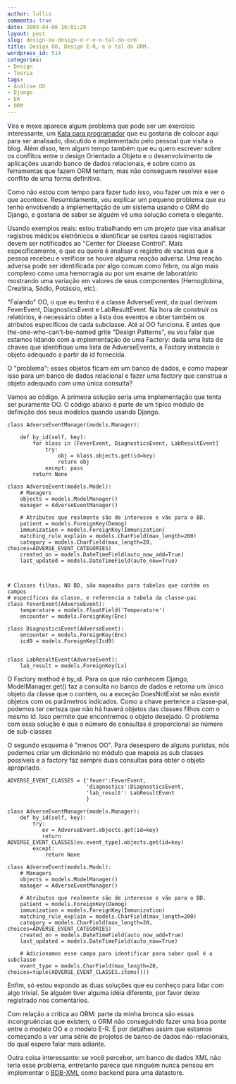 ```yaml
---
author: lullis
comments: true
date: 2009-04-06 16:01:29
layout: post
slug: design-oo-design-e-r-e-o-tal-do-orm
title: Design OO, Design E-R, e o tal do ORM.
wordpress_id: 514
categories:
- Design
- Teoria
tags:
- Análise OO
- Django
- ER
- ORM
---
```


Vira e mexe aparece algum problema que pode ser um exercício interessante, um [Kata para programador](http://log4dev.com/2007/09/04/kata-para-programadores/) que eu gostaria de colocar aqui para ser analisado, discutido e implementado pelo pessoal que visita o blog. Além disso, tem algum tempo também que eu quero escrever sobre os conflitos entre o design Orientado a Objeto e o desenvolvimento de aplicações usando banco de dados relacionais, e sobre como as ferramentas que fazem ORM tentam, mas não conseguem resolver esse conflito de uma forma definitiva.

Como não estou com tempo para fazer tudo isso, vou fazer um mix e ver o que acontece. Resumidamente, vou explicar um pequeno problema que eu tenho envolvendo a implementação de um sistema usando o ORM do Django, e gostaria de saber se alguém vê uma solução correta e elegante. 

Usando exemplos reais: estou trabalhando em um projeto que visa analisar registros médicos eletrônicos e identificar se certos casos registrados devem ser notificados ao "Center for Disease Control". Mais especificamente, o que eu quero é analisar o registro de vacinas que a pessoa recebeu e verificar se houve alguma reação adversa. Uma reação adversa pode ser identificada por algo comum como febre, ou algo mais complexo como uma hemorragia ou por um exame de laboratório mostrando uma variação em valores de seus componentes (Hemoglobina, Creatina, Sódio, Potássio, etc). 

"Falando" OO, o que eu tenho é a classe AdverseEvent, da qual derivam FeverEvent, DiagnosticsEvent e LabResultEvent. Na hora de construir os relatórios, é necessário obter a lista dos eventos e obter também os atributos específicos de cada subclasse. Até aí OO funciona. E antes que the-one-who-can't-be-named grite "Design Patterns", eu vou falar que estamos lidando com a implementação de uma Factory: dada uma lista de chaves que identifique uma lista de AdverseEvents, a Factory instancia o objeto adequado a partir da id fornecida.

O "problema": esses objetos ficam em um banco de dados, e como mapear isso para um banco de dados relacional e fazer uma factory que construa o objeto adequado com uma única consulta?

Vamos ao código. A primeira solução seria uma implementação que tenta ser puramente OO. O código abaixo é parte de um típico módulo de definição dos seus modelos quando usando Django.





    class AdverseEventManager(models.Manager):
    
        def by_id(self, key):
            for klass in [FeverEvent, DiagnosticsEvent, LabResultEvent]
                try:
                    obj = klass.objects.get(id=key)
                    return obj
                except: pass
            return None
    
    class AdverseEvent(models.Model):
    	# Managers
        objects = models.ModelManager()
        manager = AdverseEventManager()

        # Atributos que realmente são de interesse e vão para o BD.
        patient = models.ForeignKey(Demog)
        immunization = models.ForeignKey(Immunization)
        matching_rule_explain = models.CharField(max_length=200)
        category = models.CharField(max_length=20, choices=ADVERSE_EVENT_CATEGORIES)
        created_on = models.DateTimeField(auto_now_add=True)
        last_updated = models.DateTimeField(auto_now=True)
    

    
    # Classes filhas. NO BD, são mapeadas para tabelas que contém os campos 
    # específicos da classe, e referencia a tabela da classe-pai
    class FeverEvent(AdverseEvent):
        temperature = models.FloatField('Temperature')
        encounter = models.ForeignKey(Enc)
    
    class DiagnosticsEvent(AdverseEvent):
        encounter = models.ForeignKey(Enc)
        icd9 = models.ForeignKey(Icd9)
        
    
    class LabResultEvent(AdverseEvent):
        lab_result = models.ForeignKey(Lx)





O Factory method é by_id. Para os que não conhecem Django, ModelManager.get() faz a consulta no banco de dados e retorna um único objeto da classe que o contém, ou a exceção DoesNotExist se não existir objetos com os parâmetros indicados. Como a chave pertence a classe-pai, podemos ter certeza que não há haverá objetos das classes filhos com o mesmo id. Isso permite que encontremos o objeto desejado. O problema com essa solução é que o número de consultas é proporcional ao número de sub-classes


O segundo esquema é "menos OO". Para desespero de alguns puristas, nós podemos criar um dicionário no módulo que mapeia as sub classes possíveis e a factory faz sempre duas consultas para obter o objeto apropriado.




    ADVERSE_EVENT_CLASSES = {'fever':FeverEvent,
                             'diagnostics':DiagnosticsEvent,
                             'lab_result': LabResultEvent
                             }

    class AdverseEventManager(models.Manager):	
        def by_id(self, key):
            try:
               ev = AdverseEvent.objects.get(id=key)
               return ADVERSE_EVENT_CLASSES[ev.event_type].objects.get(id=key)
            except:
                return None
    
    class AdverseEvent(models.Model):
    	# Managers
        objects = models.ModelManager()
        manager = AdverseEventManager()
	
        # Atributos que realmente são de interesse e vão para o BD.
        patient = models.ForeignKey(Demog)
        immunization = models.ForeignKey(Immunization)
        matching_rule_explain = models.CharField(max_length=200)
        category = models.CharField(max_length=20, choices=ADVERSE_EVENT_CATEGORIES)
        created_on = models.DateTimeField(auto_now_add=True)
        last_updated = models.DateTimeField(auto_now=True)

        # Adicionamos esse campo para identificar para saber qual é a subclasse 
        event_type = models.CharField(max_length=20, choices=tuple(ADVERSE_EVENT_CLASSES.items()))





Enfim, só estou expondo as duas soluções que eu conheço para lidar com algo trivial. Se alguém tiver alguma idéia diferente, por favor deixe registrado nos comentários.

Com relação a crítica ao ORM: parte da minha bronca são essas incongruências que existem, o ORM não conseguindo fazer uma boa ponte entre o modelo OO e o modelo E-R. É por detalhes assim que estamos começando a ver uma série de projetos de banco de dados não-relacionais, do qual espero falar mais adiante.

Outra coisa interessante: se você perceber, um banco de dados XML não teria esse problema, entretanto parece que ninguém nunca pensou em implementar o [BDB-XML](http://www.oracle.com/database/berkeley-db/xml/index.html) como backend para uma datastore.
